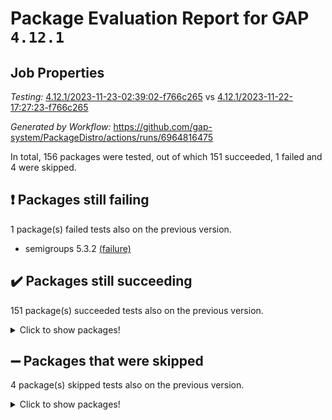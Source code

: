 # Package Evaluation Report for GAP `4.12.1`

## Job Properties

*Testing:* [4.12.1/2023-11-23-02:39:02-f766c265](https://github.com/gap-system/PackageDistro/blob/data/reports/4.12.1/2023-11-23-02:39:02-f766c265) vs [4.12.1/2023-11-22-17:27:23-f766c265](https://github.com/gap-system/PackageDistro/blob/data/reports/4.12.1/2023-11-22-17:27:23-f766c265)

*Generated by Workflow:* https://github.com/gap-system/PackageDistro/actions/runs/6964816475

In total, 156 packages were tested, out of which 151 succeeded, 1 failed and 4 were skipped.

## :exclamation: Packages still failing

1 package(s) failed tests also on the previous version.
- semigroups 5.3.2 [(failure)](https://github.com/gap-system/PackageDistro/actions/runs/6964816475/job/18952854450)

## :heavy_check_mark: Packages still succeeding

151 package(s) succeeded tests also on the previous version.
<details><summary>Click to show packages!</summary>

- 4ti2interface 2023.02-04 [(success)](https://github.com/gap-system/PackageDistro/actions/runs/6964816475/job/18952838899)
- ace 5.6.2 [(success)](https://github.com/gap-system/PackageDistro/actions/runs/6964816475/job/18952839014)
- aclib 1.3.2 [(success)](https://github.com/gap-system/PackageDistro/actions/runs/6964816475/job/18952839090)
- agt 0.3.1 [(success)](https://github.com/gap-system/PackageDistro/actions/runs/6964816475/job/18952839158)
- alnuth 3.2.1 [(success)](https://github.com/gap-system/PackageDistro/actions/runs/6964816475/job/18952839232)
- anupq 3.3.0 [(success)](https://github.com/gap-system/PackageDistro/actions/runs/6964816475/job/18952839302)
- atlasrep 2.1.7 [(success)](https://github.com/gap-system/PackageDistro/actions/runs/6964816475/job/18952839375)
- autodoc 2023.06.19 [(success)](https://github.com/gap-system/PackageDistro/actions/runs/6964816475/job/18952840353)
- automata 1.15 [(success)](https://github.com/gap-system/PackageDistro/actions/runs/6964816475/job/18952840560)
- automgrp 1.3.2 [(success)](https://github.com/gap-system/PackageDistro/actions/runs/6964816475/job/18952840680)
- autpgrp 1.11 [(success)](https://github.com/gap-system/PackageDistro/actions/runs/6964816475/job/18952840926)
- cap 2023.10-07 [(success)](https://github.com/gap-system/PackageDistro/actions/runs/6964816475/job/18952841625)
- caratinterface 2.3.5 [(success)](https://github.com/gap-system/PackageDistro/actions/runs/6964816475/job/18952841960)
- cddinterface 2022.11.01 [(success)](https://github.com/gap-system/PackageDistro/actions/runs/6964816475/job/18952842071)
- circle 1.6.6 [(success)](https://github.com/gap-system/PackageDistro/actions/runs/6964816475/job/18952842186)
- classicpres 1.22 [(success)](https://github.com/gap-system/PackageDistro/actions/runs/6964816475/job/18952842310)
- cohomolo 1.6.11 [(success)](https://github.com/gap-system/PackageDistro/actions/runs/6964816475/job/18952842440)
- congruence 1.2.5 [(success)](https://github.com/gap-system/PackageDistro/actions/runs/6964816475/job/18952842566)
- corelg 1.56 [(success)](https://github.com/gap-system/PackageDistro/actions/runs/6964816475/job/18952842694)
- crime 1.6 [(success)](https://github.com/gap-system/PackageDistro/actions/runs/6964816475/job/18952842839)
- crisp 1.4.6 [(success)](https://github.com/gap-system/PackageDistro/actions/runs/6964816475/job/18952842965)
- crypting 0.10.4 [(success)](https://github.com/gap-system/PackageDistro/actions/runs/6964816475/job/18952843078)
- cryst 4.1.26 [(success)](https://github.com/gap-system/PackageDistro/actions/runs/6964816475/job/18952843190)
- crystcat 1.1.10 [(success)](https://github.com/gap-system/PackageDistro/actions/runs/6964816475/job/18952843298)
- ctbllib 1.3.6 [(success)](https://github.com/gap-system/PackageDistro/actions/runs/6964816475/job/18952843403)
- cubefree 1.19 [(success)](https://github.com/gap-system/PackageDistro/actions/runs/6964816475/job/18952843542)
- curlinterface 2.3.2 [(success)](https://github.com/gap-system/PackageDistro/actions/runs/6964816475/job/18952843726)
- cvec 2.8.1 [(success)](https://github.com/gap-system/PackageDistro/actions/runs/6964816475/job/18952843880)
- datastructures 0.3.0 [(success)](https://github.com/gap-system/PackageDistro/actions/runs/6964816475/job/18952843998)
- deepthought 1.0.6 [(success)](https://github.com/gap-system/PackageDistro/actions/runs/6964816475/job/18952844158)
- design 1.8 [(success)](https://github.com/gap-system/PackageDistro/actions/runs/6964816475/job/18952844295)
- difsets 2.3.1 [(success)](https://github.com/gap-system/PackageDistro/actions/runs/6964816475/job/18952844423)
- digraphs 1.6.3 [(success)](https://github.com/gap-system/PackageDistro/actions/runs/6964816475/job/18952844583)
- edim 1.3.7 [(success)](https://github.com/gap-system/PackageDistro/actions/runs/6964816475/job/18952844731)
- example 4.3.4 [(success)](https://github.com/gap-system/PackageDistro/actions/runs/6964816475/job/18952844880)
- examplesforhomalg 2023.10-01 [(success)](https://github.com/gap-system/PackageDistro/actions/runs/6964816475/job/18952845030)
- factint 1.6.3 [(success)](https://github.com/gap-system/PackageDistro/actions/runs/6964816475/job/18952845187)
- ferret 1.0.9 [(success)](https://github.com/gap-system/PackageDistro/actions/runs/6964816475/job/18952845359)
- fga 1.5.0 [(success)](https://github.com/gap-system/PackageDistro/actions/runs/6964816475/job/18952845492)
- fining 1.5.6 [(success)](https://github.com/gap-system/PackageDistro/actions/runs/6964816475/job/18952845610)
- float 1.0.3 [(success)](https://github.com/gap-system/PackageDistro/actions/runs/6964816475/job/18952845742)
- format 1.4.3 [(success)](https://github.com/gap-system/PackageDistro/actions/runs/6964816475/job/18952845884)
- forms 1.2.9 [(success)](https://github.com/gap-system/PackageDistro/actions/runs/6964816475/job/18952846012)
- fplsa 1.2.6 [(success)](https://github.com/gap-system/PackageDistro/actions/runs/6964816475/job/18952846127)
- fr 2.4.12 [(success)](https://github.com/gap-system/PackageDistro/actions/runs/6964816475/job/18952846281)
- francy 2.0.3 [(success)](https://github.com/gap-system/PackageDistro/actions/runs/6964816475/job/18952846422)
- fwtree 1.3 [(success)](https://github.com/gap-system/PackageDistro/actions/runs/6964816475/job/18952846569)
- gapdoc 1.6.6 [(success)](https://github.com/gap-system/PackageDistro/actions/runs/6964816475/job/18952846715)
- gauss 2023.02-04 [(success)](https://github.com/gap-system/PackageDistro/actions/runs/6964816475/job/18952846863)
- gaussforhomalg 2023.10-01 [(success)](https://github.com/gap-system/PackageDistro/actions/runs/6964816475/job/18952846996)
- gbnp 1.0.5 [(success)](https://github.com/gap-system/PackageDistro/actions/runs/6964816475/job/18952847130)
- generalizedmorphismsforcap 2023.08-02 [(success)](https://github.com/gap-system/PackageDistro/actions/runs/6964816475/job/18952847255)
- genss 1.6.8 [(success)](https://github.com/gap-system/PackageDistro/actions/runs/6964816475/job/18952847378)
- gradedmodules 2023.09-01 [(success)](https://github.com/gap-system/PackageDistro/actions/runs/6964816475/job/18952847505)
- gradedringforhomalg 2023.08-01 [(success)](https://github.com/gap-system/PackageDistro/actions/runs/6964816475/job/18952847634)
- grape 4.9.0 [(success)](https://github.com/gap-system/PackageDistro/actions/runs/6964816475/job/18952847756)
- groupoids 1.73 [(success)](https://github.com/gap-system/PackageDistro/actions/runs/6964816475/job/18952847874)
- grpconst 2.6.4 [(success)](https://github.com/gap-system/PackageDistro/actions/runs/6964816475/job/18952848013)
- guarana 0.96.3 [(success)](https://github.com/gap-system/PackageDistro/actions/runs/6964816475/job/18952848140)
- guava 3.18 [(success)](https://github.com/gap-system/PackageDistro/actions/runs/6964816475/job/18952848270)
- hap 1.60 [(success)](https://github.com/gap-system/PackageDistro/actions/runs/6964816475/job/18952848407)
- hapcryst 0.1.15 [(success)](https://github.com/gap-system/PackageDistro/actions/runs/6964816475/job/18952848546)
- hecke 1.5.3 [(success)](https://github.com/gap-system/PackageDistro/actions/runs/6964816475/job/18952848677)
- help 3.5 [(success)](https://github.com/gap-system/PackageDistro/actions/runs/6964816475/job/18952848828)
- homalg 2023.10-01 [(success)](https://github.com/gap-system/PackageDistro/actions/runs/6964816475/job/18952848973)
- homalgtocas 2023.08-01 [(success)](https://github.com/gap-system/PackageDistro/actions/runs/6964816475/job/18952849116)
- idrel 2.45 [(success)](https://github.com/gap-system/PackageDistro/actions/runs/6964816475/job/18952849261)
- images 1.3.1 [(success)](https://github.com/gap-system/PackageDistro/actions/runs/6964816475/job/18952849382)
- intpic 0.3.0 [(success)](https://github.com/gap-system/PackageDistro/actions/runs/6964816475/job/18952849494)
- io 4.8.2 [(success)](https://github.com/gap-system/PackageDistro/actions/runs/6964816475/job/18952849613)
- io_forhomalg 2023.02-04 [(success)](https://github.com/gap-system/PackageDistro/actions/runs/6964816475/job/18952849732)
- irredsol 1.4.4 [(success)](https://github.com/gap-system/PackageDistro/actions/runs/6964816475/job/18952849855)
- json 2.1.1 [(success)](https://github.com/gap-system/PackageDistro/actions/runs/6964816475/job/18952849999)
- jupyterkernel 1.5.0 [(success)](https://github.com/gap-system/PackageDistro/actions/runs/6964816475/job/18952850115)
- jupyterviz 1.5.6 [(success)](https://github.com/gap-system/PackageDistro/actions/runs/6964816475/job/18952850211)
- kan 1.36 [(success)](https://github.com/gap-system/PackageDistro/actions/runs/6964816475/job/18952850305)
- kbmag 1.5.11 [(success)](https://github.com/gap-system/PackageDistro/actions/runs/6964816475/job/18952850390)
- laguna 3.9.6 [(success)](https://github.com/gap-system/PackageDistro/actions/runs/6964816475/job/18952850482)
- liealgdb 2.2.1 [(success)](https://github.com/gap-system/PackageDistro/actions/runs/6964816475/job/18952850566)
- liepring 2.8 [(success)](https://github.com/gap-system/PackageDistro/actions/runs/6964816475/job/18952850644)
- liering 2.4.2 [(success)](https://github.com/gap-system/PackageDistro/actions/runs/6964816475/job/18952850738)
- linearalgebraforcap 2023.11-01 [(success)](https://github.com/gap-system/PackageDistro/actions/runs/6964816475/job/18952850826)
- localizeringforhomalg 2023.10-01 [(success)](https://github.com/gap-system/PackageDistro/actions/runs/6964816475/job/18952850900)
- loops 3.4.3 [(success)](https://github.com/gap-system/PackageDistro/actions/runs/6964816475/job/18952850990)
- lpres 1.0.3 [(success)](https://github.com/gap-system/PackageDistro/actions/runs/6964816475/job/18952851062)
- majoranaalgebras 1.5.1 [(success)](https://github.com/gap-system/PackageDistro/actions/runs/6964816475/job/18952851143)
- mapclass 1.4.6 [(success)](https://github.com/gap-system/PackageDistro/actions/runs/6964816475/job/18952851235)
- matgrp 0.70 [(success)](https://github.com/gap-system/PackageDistro/actions/runs/6964816475/job/18952851297)
- matricesforhomalg 2023.11-01 [(success)](https://github.com/gap-system/PackageDistro/actions/runs/6964816475/job/18952851367)
- modisom 2.5.4 [(success)](https://github.com/gap-system/PackageDistro/actions/runs/6964816475/job/18952851466)
- modulepresentationsforcap 2023.10-01 [(success)](https://github.com/gap-system/PackageDistro/actions/runs/6964816475/job/18952851551)
- modules 2023.10-01 [(success)](https://github.com/gap-system/PackageDistro/actions/runs/6964816475/job/18952851639)
- monoidalcategories 2023.11-02 [(success)](https://github.com/gap-system/PackageDistro/actions/runs/6964816475/job/18952851717)
- nconvex 2022.09-01 [(success)](https://github.com/gap-system/PackageDistro/actions/runs/6964816475/job/18952851802)
- nilmat 1.4.2 [(success)](https://github.com/gap-system/PackageDistro/actions/runs/6964816475/job/18952851892)
- nock 1.5 [(success)](https://github.com/gap-system/PackageDistro/actions/runs/6964816475/job/18952851983)
- normalizinterface 1.3.6 [(success)](https://github.com/gap-system/PackageDistro/actions/runs/6964816475/job/18952852069)
- nq 2.5.10 [(success)](https://github.com/gap-system/PackageDistro/actions/runs/6964816475/job/18952852160)
- numericalsgps 1.3.1 [(success)](https://github.com/gap-system/PackageDistro/actions/runs/6964816475/job/18952852227)
- openmath 11.5.3 [(success)](https://github.com/gap-system/PackageDistro/actions/runs/6964816475/job/18952852319)
- orb 4.9.0 [(success)](https://github.com/gap-system/PackageDistro/actions/runs/6964816475/job/18952852405)
- packagemanager 1.4.1 [(success)](https://github.com/gap-system/PackageDistro/actions/runs/6964816475/job/18952852495)
- patternclass 2.4.3 [(success)](https://github.com/gap-system/PackageDistro/actions/runs/6964816475/job/18952852571)
- permut 2.0.4 [(success)](https://github.com/gap-system/PackageDistro/actions/runs/6964816475/job/18952852652)
- polenta 1.3.10 [(success)](https://github.com/gap-system/PackageDistro/actions/runs/6964816475/job/18952852739)
- polymaking 0.8.7 [(success)](https://github.com/gap-system/PackageDistro/actions/runs/6964816475/job/18952852822)
- primgrp 3.4.4 [(success)](https://github.com/gap-system/PackageDistro/actions/runs/6964816475/job/18952852914)
- profiling 2.5.4 [(success)](https://github.com/gap-system/PackageDistro/actions/runs/6964816475/job/18952852988)
- qpa 1.34 [(success)](https://github.com/gap-system/PackageDistro/actions/runs/6964816475/job/18952853095)
- quagroup 1.8.3 [(success)](https://github.com/gap-system/PackageDistro/actions/runs/6964816475/job/18952853210)
- radiroot 2.9 [(success)](https://github.com/gap-system/PackageDistro/actions/runs/6964816475/job/18952853311)
- rcwa 4.7.1 [(success)](https://github.com/gap-system/PackageDistro/actions/runs/6964816475/job/18952853474)
- rds 1.8 [(success)](https://github.com/gap-system/PackageDistro/actions/runs/6964816475/job/18952853597)
- recog 1.4.2 [(success)](https://github.com/gap-system/PackageDistro/actions/runs/6964816475/job/18952853720)
- repndecomp 1.3.0 [(success)](https://github.com/gap-system/PackageDistro/actions/runs/6964816475/job/18952853812)
- repsn 3.1.1 [(success)](https://github.com/gap-system/PackageDistro/actions/runs/6964816475/job/18952853928)
- resclasses 4.7.3 [(success)](https://github.com/gap-system/PackageDistro/actions/runs/6964816475/job/18952854029)
- ringsforhomalg 2023.11-02 [(success)](https://github.com/gap-system/PackageDistro/actions/runs/6964816475/job/18952854151)
- sco 2023.08-01 [(success)](https://github.com/gap-system/PackageDistro/actions/runs/6964816475/job/18952854258)
- scscp 2.4.1 [(success)](https://github.com/gap-system/PackageDistro/actions/runs/6964816475/job/18952854360)
- sglppow 2.3 [(success)](https://github.com/gap-system/PackageDistro/actions/runs/6964816475/job/18952854532)
- sgpviz 0.999.5 [(success)](https://github.com/gap-system/PackageDistro/actions/runs/6964816475/job/18952854619)
- simpcomp 2.1.14 [(success)](https://github.com/gap-system/PackageDistro/actions/runs/6964816475/job/18952854751)
- singular 2023.02.09 [(success)](https://github.com/gap-system/PackageDistro/actions/runs/6964816475/job/18952854880)
- sl2reps 1.1 [(success)](https://github.com/gap-system/PackageDistro/actions/runs/6964816475/job/18952854997)
- sla 1.5.3 [(success)](https://github.com/gap-system/PackageDistro/actions/runs/6964816475/job/18952855111)
- smallgrp 1.5.3 [(success)](https://github.com/gap-system/PackageDistro/actions/runs/6964816475/job/18952855224)
- smallsemi 0.6.13 [(success)](https://github.com/gap-system/PackageDistro/actions/runs/6964816475/job/18952855372)
- sonata 2.9.6 [(success)](https://github.com/gap-system/PackageDistro/actions/runs/6964816475/job/18952855681)
- sophus 1.27 [(success)](https://github.com/gap-system/PackageDistro/actions/runs/6964816475/job/18952855856)
- sotgrps 1.2 [(success)](https://github.com/gap-system/PackageDistro/actions/runs/6964816475/job/18952856010)
- spinsym 1.5.2 [(success)](https://github.com/gap-system/PackageDistro/actions/runs/6964816475/job/18952856155)
- standardff 1.0 [(success)](https://github.com/gap-system/PackageDistro/actions/runs/6964816475/job/18952856305)
- symbcompcc 1.3.2 [(success)](https://github.com/gap-system/PackageDistro/actions/runs/6964816475/job/18952856439)
- thelma 1.3 [(success)](https://github.com/gap-system/PackageDistro/actions/runs/6964816475/job/18952856570)
- tomlib 1.2.9 [(success)](https://github.com/gap-system/PackageDistro/actions/runs/6964816475/job/18952856709)
- toolsforhomalg 2023.10-01 [(success)](https://github.com/gap-system/PackageDistro/actions/runs/6964816475/job/18952856830)
- toric 1.9.5 [(success)](https://github.com/gap-system/PackageDistro/actions/runs/6964816475/job/18952856962)
- toricvarieties 2022.07.13 [(success)](https://github.com/gap-system/PackageDistro/actions/runs/6964816475/job/18952857096)
- transgrp 3.6.4 [(success)](https://github.com/gap-system/PackageDistro/actions/runs/6964816475/job/18952857250)
- ugaly 4.1.3 [(success)](https://github.com/gap-system/PackageDistro/actions/runs/6964816475/job/18952857421)
- unipot 1.5 [(success)](https://github.com/gap-system/PackageDistro/actions/runs/6964816475/job/18952857551)
- unitlib 4.2.0 [(success)](https://github.com/gap-system/PackageDistro/actions/runs/6964816475/job/18952857680)
- utils 0.84 [(success)](https://github.com/gap-system/PackageDistro/actions/runs/6964816475/job/18952857824)
- uuid 0.7 [(success)](https://github.com/gap-system/PackageDistro/actions/runs/6964816475/job/18952857979)
- walrus 0.9991 [(success)](https://github.com/gap-system/PackageDistro/actions/runs/6964816475/job/18952858131)
- wedderga 4.10.4 [(success)](https://github.com/gap-system/PackageDistro/actions/runs/6964816475/job/18952858278)
- xmod 2.91 [(success)](https://github.com/gap-system/PackageDistro/actions/runs/6964816475/job/18952858411)
- xmodalg 1.23 [(success)](https://github.com/gap-system/PackageDistro/actions/runs/6964816475/job/18952858562)
- yangbaxter 0.10.3 [(success)](https://github.com/gap-system/PackageDistro/actions/runs/6964816475/job/18952858687)
- zeromqinterface 0.14 [(success)](https://github.com/gap-system/PackageDistro/actions/runs/6964816475/job/18952858834)
</details>

## :heavy_minus_sign: Packages that were skipped

4 package(s) skipped tests also on the previous version.
<details><summary>Click to show packages!</summary>

- browse 1.8.21 [(skipped)](https://github.com/gap-system/PackageDistro/actions/runs/6964816475/job/18952573805)
- itc 1.5.1 [(skipped)](https://github.com/gap-system/PackageDistro/actions/runs/6964816475/job/18952573805)
- polycyclic 2.16 [(skipped)](https://github.com/gap-system/PackageDistro/actions/runs/6964816475/job/18952573805)
- xgap 4.31 [(skipped)](https://github.com/gap-system/PackageDistro/actions/runs/6964816475/job/18952573805)
</details>

